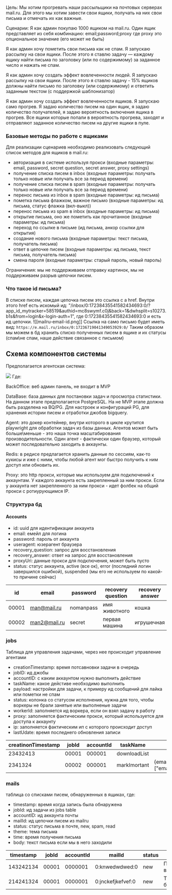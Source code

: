 Цель:
Мы хотим прогревать наши рассыльщики на почтовых серверах mail.ru. Для этого мы хотим завести свои ящики, получать на них свои письма и отмечать их как важные.

Сценарии:
Я как админ покупаю 1000 ящиком на mail.ru. Один ящик представляет из себя комбинацию:
email;password;proxy
где proxy это опциональное значение (его может не быть)

Я как админ хочу пометить свои письма как не спам. Я запускаю рассылку на свои ящики. После этого я ставлю задачу — каждому ящику найти письма по заголовку (или по содержимому) за заданное число и нажать не спам.

Я как админ хочу создать эффект вовлеченности людей. Я запускаю рассылку на свои ящики. После этого я ставлю задачу - 15% ящиков должны найти письмо по заголовку (или содержимому) и ответить заданным текстом (с поддержкой шаблонизатор)

Я как админ хочу создать эффект вовлеченности ящиков. Я запускаю само прогрев. Я задаю количество писем на один ящик, я задаю количество получателей, я задаю вероятность включения ящика в прогрев. Все ящики которые попали в вероятность прогрева, заходят и отправляют заданное количество писем на другие ящики в пуле.


### Базовые методы по работе с ящиками
Для реализации сценариев необходимо реализовать следующий список методов для ящиков в mail.ru:
- авторизация в системе используя прокси (входные параметры: email, password, secret question, secret answer, proxy settings)
- получение списка писем в inbox (входные параметры:  получать только новые или получать все за период времени)
- получение списка писем в spam (входные параметры: получать только новые или получать все за период времени)
- перенос письма из inbox в spam (входные параметры: ид письма)
- пометка письма флажком, важное письмо (входные параметры: ид письма, статус флажка (вкл-выкл))
- перенос письма из spam в inbox (входные параметры: ид письма)
- открытие письма, оно же пометить как прочитанное (входные параметры: ид письма)
- переход по ссылке в письме (ид письма, анкор ссылки для открытия)
- создание нового письма (входные параметры: текст письма, получатель письма)
- ответ в цепочке писем (входные параметры: ид письма, текст письма, получатель письма)
- смена пароля (входные параметры: старый пароль, новый пароль)

Ограничения: мы не поддерживаем отправку картинок, мы не поддерживаем разрыв цепочки писем.

### Что такое id письма?
В списке писем, каждая цепочка писем это ссылка с a href. Внутри этого href есть искомый ид: "/inbox/0:17238435541582434693:0/?app_id_mytracker=58519&authid=mc8swymf.c0j&back=1&dwhsplit=s10273.b1s&from=login&x-login-auth=1", где 0:17238435541582434693:0 и есть ид цепочки.
![[mailru-email-id.png]]
Ссылка на само письмо будет иметь вид: `https://e.mail.ru/inbox/0:17236719041349053929:0/`
Таким образом мы можем в бд хранить списко полученных писем в ящике и их статусы (спам\не спам, наше действие связанное с письмом)
## Схема компонентов системы
Предполагается агентская система:

[![](https://mermaid.ink/img/pako:eNqFUsluwjAQ_RVrTokECJslIYdKAapKlSoQ9FTCwU0GiCA2chwVSvj3OhvlgFqf7Jnnt3h8gVBGCB5sDvIr3HGlyfs0EMSs6XhlTbnmY56ivSbt9hPJlygiUhRz4tMK5lPL36LQhNoFJl9qqZAsMD1KEWJuaBpcTVH2l5imsRQ5WaysBUZxaq_vYAVuIoXAUBO9UzLL59SyrLmSpzO1bbuCzmvGsEHKPFklPD6obH2L0CR4EIDViqxqvaC-s3XXe-CGNW7Yrxv2nxuf1S_F_n6p8Ww15uF-ttnEYePbjyLyKj_TvABBCxJUhjsyg7sUlwLQO0wwAM9sI672AQTianA803J5FiF4WmXYAuN-uwNvww-pOWXHiGucxnyreHKrHrkA7wIn8Nio3xnRrsvYcNilvb7bb8EZPGfYGfWcfo8NRo5DnUHv2oJvKQ1Dt-M6g5LhozxXoma-Jupb9dHK_9ZIP5edm_JWFZFqp2ZSqCYyE9oouvT6A8910nA?type=png)](https://mermaid.live/edit#pako:eNqFUsluwjAQ_RVrTokECJslIYdKAapKlSoQ9FTCwU0GiCA2chwVSvj3OhvlgFqf7Jnnt3h8gVBGCB5sDvIr3HGlyfs0EMSs6XhlTbnmY56ivSbt9hPJlygiUhRz4tMK5lPL36LQhNoFJl9qqZAsMD1KEWJuaBpcTVH2l5imsRQ5WaysBUZxaq_vYAVuIoXAUBO9UzLL59SyrLmSpzO1bbuCzmvGsEHKPFklPD6obH2L0CR4EIDViqxqvaC-s3XXe-CGNW7Yrxv2nxuf1S_F_n6p8Ww15uF-ttnEYePbjyLyKj_TvABBCxJUhjsyg7sUlwLQO0wwAM9sI672AQTianA803J5FiF4WmXYAuN-uwNvww-pOWXHiGucxnyreHKrHrkA7wIn8Nio3xnRrsvYcNilvb7bb8EZPGfYGfWcfo8NRo5DnUHv2oJvKQ1Dt-M6g5LhozxXoma-Jupb9dHK_9ZIP5edm_JWFZFqp2ZSqCYyE9oouvT6A8910nA)
Где:

BackOffice: веб админ панель, не входит в MVP

DataBase: база данных для постановки задач и просмотра статистики. На данном этапе предполагается PostgreSQL. На не MVP этапе должна быть разделена на BQ/PG. Для настроек и конфигураций PG, для хранения истории писем и отработки джобов bigquery.

Agent: это докер контейнер, внутри которого в цикле крутится playwright для обработки задач из базы данных. Агентов может быть больше\меньше - это наша точка масштабирования производительности. Один агент - фактически один браузер, который может последовательно заходить в аккаунты.

Redis: в редисе предлагается хранить данные по сессиям, как-то кукисы и иже с ними, чтобы любой агент мог быстро получить к ним доступ или обновить их.

Proxy: это http прокси, которые мы используем для подключений к аккаунтам. У каждого аккаунта есть закрепленный за ним прокси. Если у аккаунта нет закрепленного за ним прокси - идет фолбек на общий прокси с ротиурующимся IP.


### Структура бд

#### Accounts
- id: uuid для идентификации аккаунта
- email: емейл для логина
- password: пароль от аккаунта
- useragent: юзерагент браузера
- recovery_question: запрос для восстановления
- recovery_answer: ответ на запрос для восстановления
- proxyUri: данные прокси для подключения, может быть пусто
- status: статус аккаунта, active (все ок), error (последний логин завершился ошибкой), suspended (мы его не используем по какой-то причине сейчас)

| id    | email        | password  | recovery question | recovery answer | useragent   | proxyUri                          | status    |
| ----- | ------------ | --------- | ----------------- | --------------- | ----------- | --------------------------------- | --------- |
| 00001 | man@mail.ru  | nomanpass | имя животного     | кошка           | mozilla 123 | http://login:pass@host.com:port   | active    |
| 00002 | man2@mail.ru | secret    | первая машина     | игрушечная      | chrome 923  | socks://login:pass@socks.com:port | suspended |


### jobs
Таблица для управления задачами, через нее происходит управление агентами
- creationTimestamp: время потсавновки задачи в очередь
- jobID: ид джобы
- accountID: с каким аккаунтом нужно выполнить действие
- taskName: какое дейстиве необходимо выполнить
- payload: настройки для задачи, к примеру ид сообщений для лайка или пометки не спам
- status: колонка со статусом исполнения, нужна для того, чтобы воркеры не брали занятые или выполненые задачи
- workerId: заполняется ид воркера, если он взял задачу в работу
- proxy: заполняется фактическим прокси, который используется для доступа к аккаунту
- ip: заполняется фактическим ип с которого происходит доступ
- lastUdate: время последнего обновления записи

| creatinonTimestamp | jobId | accountId | taskName     | payload                          | status | workerId | proxy                           | ip              | lastUpdate |
| ------------------ | ----- | --------- | ------------ | -------------------------------- | ------ | -------- | ------------------------------- | --------------- | ---------- |
| 23432413           | 00001 | 000001    | downloadList |                                  | new    |          |                                 |                 | 2341234    |
| 2341324            | 00002 | 000001    | markImortant | {emails:["emailId1","emailid2"]} | done   | 0003     | http://login:pass@host.com:port | 123.123.123.123 | 21341432   |

### mails
таблица со списками писем, обнаруженных в ящиках, где:
- timestamp: время когда запись была обнаружена
- jobId: ид задачи из jobs table
- accountID: ид аккаунта почты
- mailId: ид цепочки писем из mailru
- status: статус письма в почте, new, spam, read
- theme: тема письма
- time: время получения письма
- body: текст письма если мы в него заходили

| timestamp | jobId | accountId | mailId            | status | theme          | time  | body |
| --------- | ----- | --------- | ----------------- | ------ | -------------- | ----- | ---- |
| 143242134 | 00001 | 0000001   | 0:knwedwdwed:0    | new    | Получи выигрыш | 18:07 |      |
| 214241324 | 00001 | 0000001   | 0:jnckefjkefvef:0 | new    | Твой бонус     | 17:07 |      |
